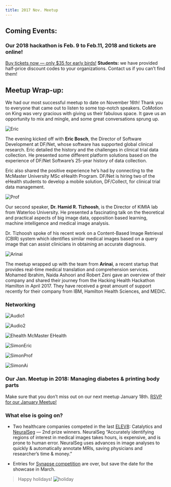 ```yaml
---
title: 2017 Nov. Meetup
---
```

## Coming Events:
### Our 2018 hackathon is Feb. 9 to Feb.11, 2018 and tickets are online!

[Buy tickets now — only $35 for early birds!](https://www.eventbrite.ca/e/hacking-health-hamilton-hackthon-2018-tickets-41130549581) 
**Students:** we have provided half-price discount codes to your organizations. Contact us if you can’t find them!

## Meetup Wrap-up:

We had our most successful meetup to date on November 16th! Thank you to everyone that came out to listen to some top-notch speakers. CoMotion on King was very gracious with giving us their fabulous space. It gave us an opportunity to mix and mingle, and some great conversations sprung up. 

![Eric](/newsletter/img/meetup/2017nov/img-eric.png "Eric")

The evening kicked off with **Eric Bosch**, the Director of Software Development at DF/Net, whose software has supported global clinical research. Eric detailed the history and the challenges in clinical trial data collection. He presented some different platform solutions based on the experience of DF/Net Software’s 25-year history of data collection.

Eric also shared the positive experience he’s had by connecting to the McMaster University MSc eHealth Program. DF/Net is hiring two of the eHealth students to develop a mobile solution, DF/Collect, for clinical trial data management.

![Prof](/newsletter/img/meetup/2017nov/img-prof.png "Prof")

Our second speaker, **Dr. Hamid R. Tizhoosh**, is the Director of KIMIA lab from Waterloo University. He presented a fascinating talk on the theoretical and practical aspects of big image data, opposition based learning, machine intelligence and medical image analysis. 

Dr. Tizhoosh spoke of his recent work on a Content-Based Image Retrieval (CBIR) system which identifies similar medical images based on a query image that can assist clinicians in obtaining an accurate diagnosis. 

![Arinai](/newsletter/img/meetup/2017nov/img-arinai.png "Arinai")

The meetup wrapped up with the team from **Arinai**, a recent startup that provides real-time medical translation and comprehension services. Mohamed Ibrahim, Naida Ashoori and Robert Zeni gave an overview of their company and shared their journey from the Hacking Health Hackathon Hamilton in April 2017. They have received a great amount of support recently for their company from IBM, Hamilton Health Sciences, and MEDIC. 

### Networking
![Audio1](/newsletter/img/meetup/2017nov/img-audio1.png "Audio1")

![Audio2](/newsletter/img/meetup/2017nov/img-audio2.png "Audio2")

![Ehealth](/newsletter/img/meetup/2017nov/img-ehealth.png "Ehealth")
McMaster EHealth

![SimonEric](/newsletter/img/meetup/2017nov/img-simonAndEric.png "SimonEric")

![SimonProf](/newsletter/img/meetup/2017nov/img-simonAndProf.png "SimonProf")

![SimonAi](/newsletter/img/meetup/2017nov/img-simonAndAi.png "SimonAi")


### Our Jan. Meetup in 2018: Managing diabetes & printing body parts

Make sure that you don’t miss out on our next meetup January 18th.
[RSVP for our January Meetup!](https://www.meetup.com/Hacking-Health-Hamilton/events/244739671/?_cookie-check=aRoP03PpJ3GA4QaB) 

### What else is going on?

- Two healthcare companies competed in the last [ELEV8](http://innovationfactory.ca/elev8/): Catalytics and [NeuralSeg](https://theforge.mcmaster.ca/2017/03/10/announcing-forgemac-student-startup-competition-2017-finalists/) — 2nd prize winners. NeuralSeg “Accurately identifying regions of interest in medical images takes hours, is expensive, and is prone to human error. NeuralSeg uses advances in image analyses to quickly & automatically annotate MRIs, saving physicians and researcher’s time & money.”

- Entries for [Synapse competition](https://www.synapselifescience.com/apply---open) are over, but save the date for the showcase in March.

> Happy holidays!
![holiday](/newsletter/img/meetup/2017nov/img-holiday.png "Holiday")
